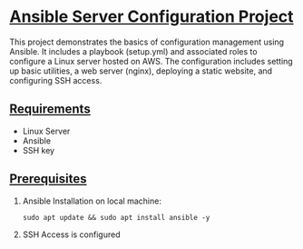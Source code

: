 # <u>Ansible Server Configuration Project</u>
This project demonstrates the basics of configuration management using Ansible. It includes a playbook (setup.yml) and associated roles to configure a Linux server hosted on AWS. The configuration includes setting up basic utilities, a web server (nginx), deploying a static website, and configuring SSH access.

## <u>Requirements</u>
- Linux Server
- Ansible
- SSH key
## <u>Prerequisites</u>
1. Ansible Installation on local machine:
   ```
   sudo apt update && sudo apt install ansible -y
   ```
2. SSH Access is configured
